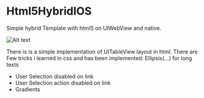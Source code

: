 Html5HybridIOS
==============

Simple hybrid Template with html5 on UIWebView and native.

![Alt text](http://i.imgur.com/j6uijt7.png "tableview")

There is is a simple implementation of UITableView layout in html. There are Few tricks i learned in css and has been implemented:
Ellipsis(...) for long texts
* User Selection disabled on link
* User Selection action disabled on link
* Gradients
